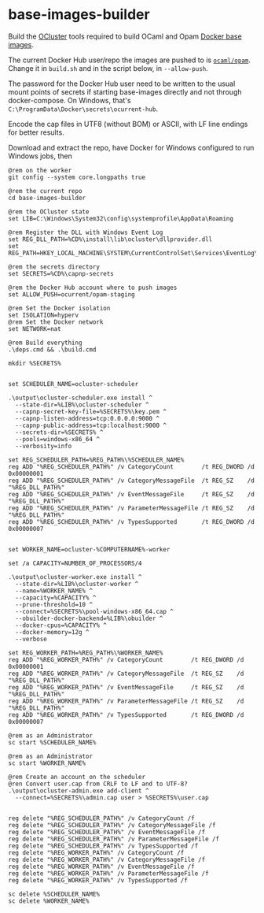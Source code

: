 # base-images-builder

Build the [OCluster][ocluster] tools required to build OCaml and Opam
[Docker base images][docker-base-images].

The current Docker Hub user/repo the images are pushed to is
[`ocaml/opam`][docker-hub]. Change it in `build.sh` and in the script
below, in `--allow-push`.

The password for the Docker Hub user need to be written to the usual
mount points of secrets if starting base-images directly and not
through docker-compose. On Windows, that's
`C:\ProgramData\Docker\secrets\ocurrent-hub`.

Encode the cap files in UTF8 (without BOM) or ASCII, with LF line
endings for better results.

Download and extract the repo, have Docker for Windows configured to
run Windows jobs, then

``` batchfile
@rem on the worker
git config --system core.longpaths true

@rem the current repo
cd base-images-builder

@rem the OCluster state
set LIB=C:\Windows\System32\config\systemprofile\AppData\Roaming

@rem Register the DLL with Windows Event Log
set REG_DLL_PATH=%CD%\install\lib\ocluster\dllprovider.dll
set REG_PATH=HKEY_LOCAL_MACHINE\SYSTEM\CurrentControlSet\Services\EventLog\Application

@rem the secrets directory
set SECRETS=%CD%\capnp-secrets

@rem the Docker Hub account where to push images
set ALLOW_PUSH=ocurrent/opam-staging

@rem Set the Docker isolation
set ISOLATION=hyperv
@rem Set the Docker network
set NETWORK=nat

@rem Build everything
.\deps.cmd && .\build.cmd

mkdir %SECRETS%


set SCHEDULER_NAME=ocluster-scheduler

.\output\ocluster-scheduler.exe install ^
  --state-dir=%LIB%\ocluster-scheduler ^
  --capnp-secret-key-file=%SECRETS%\key.pem ^
  --capnp-listen-address=tcp:0.0.0.0:9000 ^
  --capnp-public-address=tcp:localhost:9000 ^
  --secrets-dir=%SECRETS% ^
  --pools=windows-x86_64 ^
  --verbosity=info

set REG_SCHEDULER_PATH=%REG_PATH%\%SCHEDULER_NAME%
reg ADD "%REG_SCHEDULER_PATH%" /v CategoryCount        /t REG_DWORD /d 0x00000001
reg ADD "%REG_SCHEDULER_PATH%" /v CategoryMessageFile  /t REG_SZ    /d "%REG_DLL_PATH%"
reg ADD "%REG_SCHEDULER_PATH%" /v EventMessageFile     /t REG_SZ    /d "%REG_DLL_PATH%"
reg ADD "%REG_SCHEDULER_PATH%" /v ParameterMessageFile /t REG_SZ    /d "%REG_DLL_PATH%"
reg ADD "%REG_SCHEDULER_PATH%" /v TypesSupported       /t REG_DWORD /d 0x00000007


set WORKER_NAME=ocluster-%COMPUTERNAME%-worker

set /a CAPACITY=NUMBER_OF_PROCESSORS/4

.\output\ocluster-worker.exe install ^
  --state-dir=%LIB%\ocluster-worker ^
  --name=%WORKER_NAME% ^
  --capacity=%CAPACITY% ^
  --prune-threshold=10 ^
  --connect=%SECRETS%\pool-windows-x86_64.cap ^
  --obuilder-docker-backend=%LIB%\obuilder ^
  --docker-cpus=%CAPACITY% ^
  --docker-memory=12g ^
  --verbose

set REG_WORKER_PATH=%REG_PATH%\%WORKER_NAME%
reg ADD "%REG_WORKER_PATH%" /v CategoryCount        /t REG_DWORD /d 0x00000001
reg ADD "%REG_WORKER_PATH%" /v CategoryMessageFile  /t REG_SZ    /d "%REG_DLL_PATH%"
reg ADD "%REG_WORKER_PATH%" /v EventMessageFile     /t REG_SZ    /d "%REG_DLL_PATH%"
reg ADD "%REG_WORKER_PATH%" /v ParameterMessageFile /t REG_SZ    /d "%REG_DLL_PATH%"
reg ADD "%REG_WORKER_PATH%" /v TypesSupported       /t REG_DWORD /d 0x00000007

@rem as an Administrator
sc start %SCHEDULER_NAME%

@rem as an Administrator
sc start %WORKER_NAME%

@rem Create an account on the scheduler
@ren Convert user.cap from CRLF to LF and to UTF-8?
.\output\ocluster-admin.exe add-client ^
  --connect=%SECRETS%\admin.cap user > %SECRETS%\user.cap


reg delete "%REG_SCHEDULER_PATH%" /v CategoryCount /f
reg delete "%REG_SCHEDULER_PATH%" /v CategoryMessageFile /f
reg delete "%REG_SCHEDULER_PATH%" /v EventMessageFile /f
reg delete "%REG_SCHEDULER_PATH%" /v ParameterMessageFile /f
reg delete "%REG_SCHEDULER_PATH%" /v TypesSupported /f
reg delete "%REG_WORKER_PATH%" /v CategoryCount /f
reg delete "%REG_WORKER_PATH%" /v CategoryMessageFile /f
reg delete "%REG_WORKER_PATH%" /v EventMessageFile /f
reg delete "%REG_WORKER_PATH%" /v ParameterMessageFile /f
reg delete "%REG_WORKER_PATH%" /v TypesSupported /f

sc delete %SCHEDULER_NAME%
sc delete %WORKER_NAME%
```

[ocluster]: https://github.com/ocurrent/ocluster/
[docker-base-images]: https://github.com/ocurrent/docker-base-images
[docker-hub]: https://hub.docker.com/r/ocaml/opam/tags?ordering=-name&name=windows&page=1
